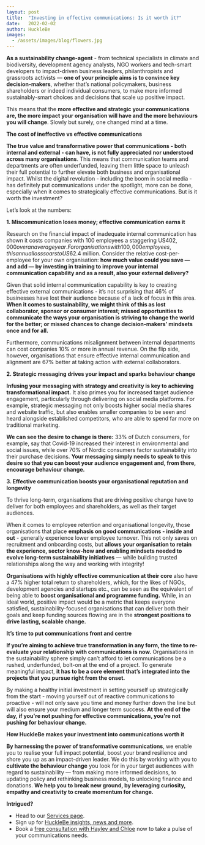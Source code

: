 ```yaml
---
layout: post
title:  "Investing in effective communications: Is it worth it?"
date:   2022-02-02
author: HuckleBe
images:
  - /assets/images/blog/flowers.jpg
---
```

**As a sustainability change-agent** - from technical specialists in climate and biodiversity, development agency analysts, NGO workers and tech-smart developers to impact-driven business leaders, philanthropists and grassroots activists  — **one of your principle aims is to convince key decision-makers**, whether that’s national policymakers, business shareholders or indeed individual consumers, to make more informed sustainably-smart choices and decisions that scale up positive impact.

This means that the **more effective and strategic your communications are, the more impact your organisation will have and the more behaviours you will change**. Slowly but surely, one changed mind at a time. 
 
**The cost of ineffective vs effective communications**

**The true value and transformative power that communications - both internal and external - can have, is not fully appreciated nor understood across many organisations**. This means that communication teams and departments are often underfunded, leaving them little space to unleash their full potential to further elevate both business and organisational impact. Whilst the digital revolution  - including the boom in social media - has definitely put communications under the spotlight, more can be done, especially when it comes to strategically effective communications. But is it worth the investment?

Let’s look at the numbers: 

**1. Miscommunication loses money; effective communication earns it**

Research on the financial impact of inadequate internal communication has shown it costs companies with 100 employees a staggering US$402,000 over an average year. For organisations with 100,000 employees, this annual loss soars to US$62.4 million. Consider the relative cost-per-employee for your own organisation: **how much value could you save — and add — by investing in training to improve your internal communication capability and as a result, also your external delivery?**

Given that solid internal communication capability is key to creating effective external communications - it’s not surprising that 46% of businesses have lost their audience because of a lack of focus in this area. **When it comes to sustainability, we might think of this as lost collaborator, sponsor or consumer interest; missed opportunities to communicate the ways your organisation is striving to change the world for the better; or missed chances to change decision-makers’ mindsets once and for all.**

Furthermore, communications misalignment between internal departments can cost companies 10% or more in annual revenue. On the flip side, however, organisations that ensure effective internal communication and alignment are 67% better at taking action with external collaborators.

**2. Strategic messaging drives your impact and sparks behaviour change**

**Infusing your messaging with strategy and creativity is key to achieving transformational impact.** It also primes you for increased target audience engagement, particularly through delivering on social media platforms. For example, strategic messaging not only boosts higher social media shares and website traffic, but also enables smaller companies to be seen and heard alongside established competitors, who are able to spend far more on traditional marketing. 

**We can see the desire to change is there:** 33% of Dutch consumers, for example, say that Covid-19 increased their interest in environmental and social issues, while over 70% of Nordic consumers factor sustainability into their purchase decisions. **Your messaging simply needs to speak to this desire so that you can boost your audience engagement and, from there, encourage behaviour change.**

**3. Effective communication boosts your organisational reputation and longevity**

To thrive long-term, organisations that are driving positive change have to deliver for both employees and shareholders, as well as their target audiences.

When it comes to employee retention and organisational longevity, those organisations that place **emphasis on good communications - inside and out** - generally experience lower employee turnover. This not only saves on recruitment and onboarding costs, but **allows your organisation to retain the experience, sector know-how and enabling mindsets needed to evolve long-term sustainability initiatives** — while building trusted relationships along the way and working with integrity!

**Organisations with highly effective communication at their core** also have a 47% higher total return to shareholders, which, for the likes of NGOs, development agencies and startups etc., can be seen as the equivalent of being able to **boost organisational and programme funding.** While, in an ideal world, positive impact would be a metric that keeps everyone satisfied, sustainability-focused organisations that can deliver both their goals and keep funding sources flowing are in the **strongest positions to drive lasting, scalable change.**

**It’s time to put communications front and centre**

**If you’re aiming to achieve true transformation in any form, the time to re-evaluate your relationship with communications is now.** Organisations in the sustainability sphere simply can’t afford to let communications be a rushed, underfunded, bolt-on at the end of a project. To generate meaningful impact, **it has to be a core element that’s integrated into the projects that you pursue right from the onset.**

By making a healthy initial investment in setting yourself up strategically from the start - moving yourself out of reactive communications to proactive -  will not only save you time and money further down the line but will also ensure your medium and longer term success. **At the end of the day, if you're not pushing for effective communications, you're not pushing for behaviour change.**

**How HuckleBe makes your investment into communications worth it**

**By harnessing the power of transformative communications**, we enable you to realise your full impact potential, boost your brand resilience and shore you up as an impact-driven leader. We do this by working with you to **cultivate the behaviour change** you look for in your target audiences with regard to sustainability — from making more informed decisions, to updating policy and rethinking business models, to unlocking finance and donations. **We help you to break new ground, by leveraging curiosity, empathy and creativity to create momentum for change.**

**Intrigued?**

 - Head to our [Services page](http://www.hucklebe.com/#services). 
 - Sign up for [HuckleBe insights, news and more](https://landing.mailerlite.com/webforms/landing/m3x0u8).
 - Book a [free consultation with Hayley and Chloe](https://calendly.com/hellohucklebe) now to take a pulse of your communications needs.


